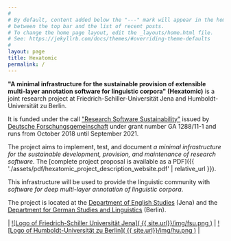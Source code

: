 ```yaml
---
#
# By default, content added below the "---" mark will appear in the home page
# between the top bar and the list of recent posts.
# To change the home page layout, edit the _layouts/home.html file.
# See: https://jekyllrb.com/docs/themes/#overriding-theme-defaults
#
layout: page
title: Hexatomic
permalink: /
---
```


**"A minimal infrastructure for the sustainable provision of extensible multi-layer 
annotation software for linguistic corpora" (Hexatomic)** is a joint research project
at Friedrich-Schiller-Universität Jena and Humboldt-Universität zu Berlin.

It is funded under the call ["Research Software Sustainability"](http://www.dfg.de/en/research_funding/programmes/infrastructure/lis/funding_opportunities/call_proposal_software/)
issued by [Deutsche Forschungsgemeinschaft](http://www.dfg.de/en/) under grant
number GA 1288/11-1 and runs from October 2018 until September 2021. 

The project aims to implement, test, and document *a minimal infrastructure for
the sustainable development, provision, and maintenance of research software*.
The [complete project proposal is available as a PDF]({{ './assets/pdf/hexatomic_project_description_website.pdf' | relative_url }}).

This infrastructure will be used to provide the linguistic community with
*software for deep multi-layer annotation of linguistic corpora*.

The project is located at the 
[Department of English Studies](https://www.iaa.uni-jena.de/en/) (Jena) and the
[Department for German Studies and Linguistics](https://www.linguistik.hu-berlin.de/en) 
(Berlin).

| [![Logo of Friedrich-Schiller Universität Jena]( {{ site.url}}/img/fsu.png )](https://www.uni-jena.de/en/start.html) | [![Logo of Humboldt-Universität zu Berlin]( {{ site.url}}/img/hu.png )](https://www.hu-berlin.de/en?set_language=en) |